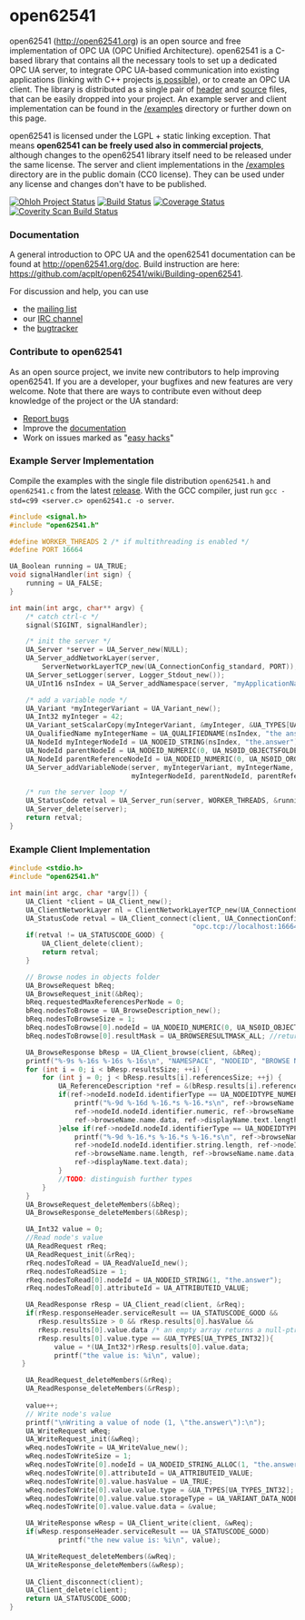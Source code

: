 open62541
=========

open62541 (http://open62541.org) is an open source and free implementation of OPC UA (OPC Unified Architecture). open62541 is a C-based library that contains all the necessary tools to set up a dedicated OPC UA server, to integrate OPC UA-based communication into existing applications (linking with C++ projects [is possible](examples/server.cpp)), or to create an OPC UA client. The library is distributed as a single pair of [header](http://open62541.org/open62541.h) and [source](http://open62541.org/open62541.c) files, that can be easily dropped into your project. An example server and client implementation can be found in the [/examples](examples/) directory or further down on this page.

open62541 is licensed under the LGPL + static linking exception. That means **open62541 can be freely used also in commercial projects**, although changes to the open62541 library itself need to be released under the same license. The server and client implementations in the [/examples](examples/) directory are in the public domain (CC0 license). They can be used under any license and changes don't have to be published.

[![Ohloh Project Status](https://www.ohloh.net/p/open62541/widgets/project_thin_badge.gif)](https://www.ohloh.net/p/open62541)
[![Build Status](https://travis-ci.org/acplt/open62541.png?branch=master)](https://travis-ci.org/acplt/open62541)
[![Coverage Status](https://coveralls.io/repos/acplt/open62541/badge.png?branch=master)](https://coveralls.io/r/acplt/open62541?branch=master)
[![Coverity Scan Build Status](https://scan.coverity.com/projects/1864/badge.svg)](https://scan.coverity.com/projects/1864)

### Documentation
A general introduction to OPC UA and the open62541 documentation can be found at http://open62541.org/doc.
Build instruction are here: https://github.com/acplt/open62541/wiki/Building-open62541.

For discussion and help, you can use
- the [mailing list](https://groups.google.com/d/forum/open62541)
- our [IRC channel](http://webchat.freenode.net/?channels=%23open62541)
- the [bugtracker](https://github.com/acplt/open62541/issues)

### Contribute to open62541
As an open source project, we invite new contributors to help improving open62541. If you are a developer, your bugfixes and new features are very welcome. Note that there are ways to contribute even without deep knowledge of the project or the UA standard:
- [Report bugs](https://github.com/acplt/open62541/issues)
- Improve the [documentation](http://open62541.org/doc)
- Work on issues marked as "[easy hacks](https://github.com/acplt/open62541/labels/easy%20hack)"

### Example Server Implementation
Compile the examples with the single file distribution `open62541.h` and `open62541.c` from the latest [release](https://github.com/acplt/open62541/releases).
With the GCC compiler, just run ```gcc -std=c99 <server.c> open62541.c -o server```.
```c
#include <signal.h>
#include "open62541.h"

#define WORKER_THREADS 2 /* if multithreading is enabled */
#define PORT 16664

UA_Boolean running = UA_TRUE;
void signalHandler(int sign) {
    running = UA_FALSE;
}

int main(int argc, char** argv) {
    /* catch ctrl-c */
    signal(SIGINT, signalHandler);

    /* init the server */
    UA_Server *server = UA_Server_new(NULL);
    UA_Server_addNetworkLayer(server,
        ServerNetworkLayerTCP_new(UA_ConnectionConfig_standard, PORT));
    UA_Server_setLogger(server, Logger_Stdout_new());
    UA_UInt16 nsIndex = UA_Server_addNamespace(server, "myApplicationNamespace");

    /* add a variable node */
    UA_Variant *myIntegerVariant = UA_Variant_new();
    UA_Int32 myInteger = 42;
    UA_Variant_setScalarCopy(myIntegerVariant, &myInteger, &UA_TYPES[UA_TYPES_INT32]);
    UA_QualifiedName myIntegerName = UA_QUALIFIEDNAME(nsIndex, "the answer");
    UA_NodeId myIntegerNodeId = UA_NODEID_STRING(nsIndex, "the.answer");
    UA_NodeId parentNodeId = UA_NODEID_NUMERIC(0, UA_NS0ID_OBJECTSFOLDER);
    UA_NodeId parentReferenceNodeId = UA_NODEID_NUMERIC(0, UA_NS0ID_ORGANIZES);
    UA_Server_addVariableNode(server, myIntegerVariant, myIntegerName,
                              myIntegerNodeId, parentNodeId, parentReferenceNodeId);

    /* run the server loop */
    UA_StatusCode retval = UA_Server_run(server, WORKER_THREADS, &running);
    UA_Server_delete(server);
    return retval;
}
```

### Example Client Implementation
```c
#include <stdio.h>
#include "open62541.h"

int main(int argc, char *argv[]) {
    UA_Client *client = UA_Client_new();
    UA_ClientNetworkLayer nl = ClientNetworkLayerTCP_new(UA_ConnectionConfig_standard);
    UA_StatusCode retval = UA_Client_connect(client, UA_ConnectionConfig_standard, nl,
                                             "opc.tcp://localhost:16664");
    if(retval != UA_STATUSCODE_GOOD) {
        UA_Client_delete(client);
    	return retval;
    }

    // Browse nodes in objects folder    
    UA_BrowseRequest bReq;
    UA_BrowseRequest_init(&bReq);
    bReq.requestedMaxReferencesPerNode = 0;
    bReq.nodesToBrowse = UA_BrowseDescription_new();
    bReq.nodesToBrowseSize = 1;
    bReq.nodesToBrowse[0].nodeId = UA_NODEID_NUMERIC(0, UA_NS0ID_OBJECTSFOLDER); //browse objects folder
    bReq.nodesToBrowse[0].resultMask = UA_BROWSERESULTMASK_ALL;	//return everything

    UA_BrowseResponse bResp = UA_Client_browse(client, &bReq);
    printf("%-9s %-16s %-16s %-16s\n", "NAMESPACE", "NODEID", "BROWSE NAME", "DISPLAY NAME");
    for (int i = 0; i < bResp.resultsSize; ++i) {
        for (int j = 0; j < bResp.results[i].referencesSize; ++j) {
            UA_ReferenceDescription *ref = &(bResp.results[i].references[j]);
            if(ref->nodeId.nodeId.identifierType == UA_NODEIDTYPE_NUMERIC){
                printf("%-9d %-16d %-16.*s %-16.*s\n", ref->browseName.namespaceIndex,
                ref->nodeId.nodeId.identifier.numeric, ref->browseName.name.length, 
                ref->browseName.name.data, ref->displayName.text.length, ref->displayName.text.data);
            }else if(ref->nodeId.nodeId.identifierType == UA_NODEIDTYPE_STRING){
                printf("%-9d %-16.*s %-16.*s %-16.*s\n", ref->browseName.namespaceIndex,
                ref->nodeId.nodeId.identifier.string.length, ref->nodeId.nodeId.identifier.string.data,
                ref->browseName.name.length, ref->browseName.name.data, ref->displayName.text.length,
                ref->displayName.text.data);
            }
            //TODO: distinguish further types
        }
    }
    UA_BrowseRequest_deleteMembers(&bReq);
    UA_BrowseResponse_deleteMembers(&bResp);

    UA_Int32 value = 0;	
    //Read node's value
    UA_ReadRequest rReq;
    UA_ReadRequest_init(&rReq);
    rReq.nodesToRead = UA_ReadValueId_new();
    rReq.nodesToReadSize = 1;
    rReq.nodesToRead[0].nodeId = UA_NODEID_STRING(1, "the.answer");
    rReq.nodesToRead[0].attributeId = UA_ATTRIBUTEID_VALUE;

    UA_ReadResponse rResp = UA_Client_read(client, &rReq);
    if(rResp.responseHeader.serviceResult == UA_STATUSCODE_GOOD &&
       rResp.resultsSize > 0 && rResp.results[0].hasValue &&
       rResp.results[0].value.data /* an empty array returns a null-ptr */ &&
       rResp.results[0].value.type == &UA_TYPES[UA_TYPES_INT32]){
           value = *(UA_Int32*)rResp.results[0].value.data;
           printf("the value is: %i\n", value);
   }

    UA_ReadRequest_deleteMembers(&rReq);
    UA_ReadResponse_deleteMembers(&rResp);
    
    value++;
	// Write node's value
	printf("\nWriting a value of node (1, \"the.answer\"):\n");
	UA_WriteRequest wReq;
	UA_WriteRequest_init(&wReq);
	wReq.nodesToWrite = UA_WriteValue_new();
	wReq.nodesToWriteSize = 1;
	wReq.nodesToWrite[0].nodeId = UA_NODEID_STRING_ALLOC(1, "the.answer"); /* assume this node exists */
	wReq.nodesToWrite[0].attributeId = UA_ATTRIBUTEID_VALUE;
	wReq.nodesToWrite[0].value.hasValue = UA_TRUE;
	wReq.nodesToWrite[0].value.value.type = &UA_TYPES[UA_TYPES_INT32];
	wReq.nodesToWrite[0].value.value.storageType = UA_VARIANT_DATA_NODELETE; //do not free the integer on deletion
	wReq.nodesToWrite[0].value.value.data = &value;

	UA_WriteResponse wResp = UA_Client_write(client, &wReq);
	if(wResp.responseHeader.serviceResult == UA_STATUSCODE_GOOD)
			printf("the new value is: %i\n", value);

	UA_WriteRequest_deleteMembers(&wReq);
	UA_WriteResponse_deleteMembers(&wResp);
    
    UA_Client_disconnect(client);
    UA_Client_delete(client);
    return UA_STATUSCODE_GOOD;
}
```
